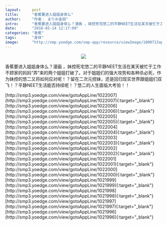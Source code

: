 ```yaml
---
layout:     post
title:      "香蕉要进入姐姐身体么"
author:     "作者： まりお金田"
intro:      "香蕉要进入姐姐身体么？漫画 ，妹控死宅悠二的平静NEET生活在某天被忙于工作不顾家的妈妈“弄”来的两个姐姐打破了。对于姐姐们的强大攻势和各种杀必死，作为妹控的悠二又将如何应对呢！？留在二次元控妹，还是回归现实世界跟姐姐们双飞！？平静NEET生活能否持续呢！？悠二的人生面临大考验！！"
date:       "2018-02-14 12:17:09"
categories: "香蕉"
tags:       "身体"
image:      "http://smp.yoedge.com/smp-app/resource/viewImage/1000713appline.png"
---
```

<div style="text-align: center">
<p><img src="http://smp.yoedge.com/smp-app/resource/viewImage/1000713appline.png"/></p>
</div>
<p class="post-meta">
<span>香蕉要进入姐姐身体么？漫画 ，妹控死宅悠二的平静NEET生活在某天被忙于工作不顾家的妈妈“弄”来的两个姐姐打破了。对于姐姐们的强大攻势和各种杀必死，作为妹控的悠二又将如何应对呢！？留在二次元控妹，还是回归现实世界跟姐姐们双飞！？平静NEET生活能否持续呢！？悠二的人生面临大考验！！</span>
</p>
[http://smp3.yoedge.com/view/gotoAppLine/1022007](http://smp3.yoedge.com/view/gotoAppLine/1022007){:target="_blank"}
[http://smp3.yoedge.com/view/gotoAppLine/1022006](http://smp3.yoedge.com/view/gotoAppLine/1022006){:target="_blank"}
[http://smp3.yoedge.com/view/gotoAppLine/1022005](http://smp3.yoedge.com/view/gotoAppLine/1022005){:target="_blank"}
[http://smp3.yoedge.com/view/gotoAppLine/1022004](http://smp3.yoedge.com/view/gotoAppLine/1022004){:target="_blank"}
[http://smp3.yoedge.com/view/gotoAppLine/1022003](http://smp3.yoedge.com/view/gotoAppLine/1022003){:target="_blank"}
[http://smp3.yoedge.com/view/gotoAppLine/1022002](http://smp3.yoedge.com/view/gotoAppLine/1022002){:target="_blank"}
[http://smp3.yoedge.com/view/gotoAppLine/1022001](http://smp3.yoedge.com/view/gotoAppLine/1022001){:target="_blank"}
[http://smp3.yoedge.com/view/gotoAppLine/1022000](http://smp3.yoedge.com/view/gotoAppLine/1022000){:target="_blank"}
[http://smp3.yoedge.com/view/gotoAppLine/1021999](http://smp3.yoedge.com/view/gotoAppLine/1021999){:target="_blank"}
[http://smp3.yoedge.com/view/gotoAppLine/1021998](http://smp3.yoedge.com/view/gotoAppLine/1021998){:target="_blank"}
[http://smp3.yoedge.com/view/gotoAppLine/1021997](http://smp3.yoedge.com/view/gotoAppLine/1021997){:target="_blank"}
[http://smp3.yoedge.com/view/gotoAppLine/1021996](http://smp3.yoedge.com/view/gotoAppLine/1021996){:target="_blank"}


